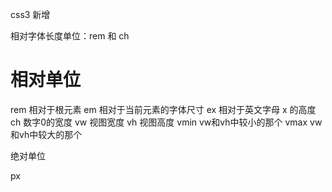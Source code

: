 css3 新增

相对字体长度单位：rem 和 ch

# 相对单位

rem 相对于根元素
em 相对于当前元素的字体尺寸
ex 相对于英文字母 x 的高度
ch 数字0的宽度
vw 视图宽度
vh 视图高度
vmin vw和vh中较小的那个
vmax vw和vh中较大的那个

绝对单位

px